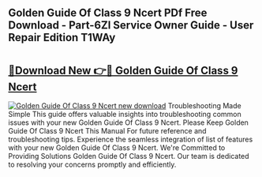## Golden Guide Of Class 9 Ncert PDf Free Download - Part-6Zl Service Owner Guide - User Repair Edition T1WAy

# <h2><a href="http://bc6780.oget.top/?id=Golden+Guide+Of+Class+9+Ncert">🔗Download New 👉🔴 Golden Guide Of Class 9 Ncert</a></h2>

[![Golden Guide Of Class 9 Ncert new download](https://i.imgur.com/5g1atiW.png)](http://bc6780.oget.top/?id=Golden+Guide+Of+Class+9+Ncert)
Troubleshooting Made Simple This guide offers valuable insights into troubleshooting common issues with your new Golden Guide Of Class 9 Ncert. Please Keep Golden Guide Of Class 9 Ncert This Manual For future reference and troubleshooting tips. Experience the seamless integration of list of features with your new Golden Guide Of Class 9 Ncert. We're Committed to Providing Solutions Golden Guide Of Class 9 Ncert. Our team is dedicated to resolving your concerns promptly and efficiently.

